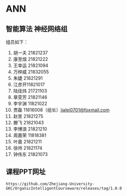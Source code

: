 # ANN
## 智能算法 神经网络组

组员如下：
1. 胡一夫 21821237  
2. 康至煊 21821222  
3. 王幸运 21821094  
4. 万梓威 21832055  
5. 朱婕 21821291  
6. 江彦开11821017  
7. 陆佳炜 21721103  
8. 章雯芳 21821146  
9. 李宇渊 11821022  
10. 贾磊 11816008（组长）jialei0701@foxmail.com
11. 赵昱 21821275  
12. 滕飞 21821043  
13. 李博浪 21821210  
14. 周嘉荣 11818381  
15. 叶晨 21821211
16. 徐帅 21821174
17. 钟伟东 21821073

## 课程PPT网址
```
https://github.com/Zhejiang-University-GKC/OrganicIntelligentCourseware/releases/tag/1.0.0
```
